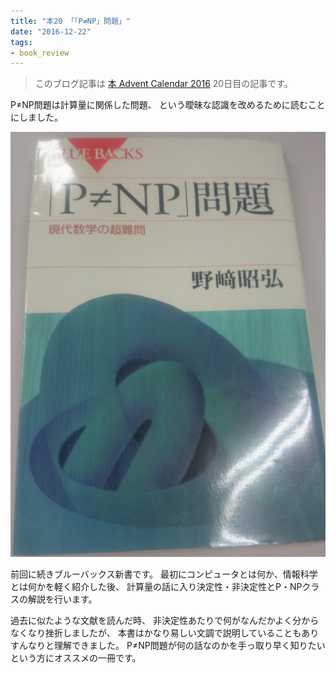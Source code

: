 ```yaml
---
title: "本20 「「P≠NP」問題」"
date: "2016-12-22"
tags:
- book_review
---
```


> このブログ記事は
> [本 Advent Calendar 2016](http://www.adventar.org/calendars/1845)
> 20日目の記事です。

P≠NP問題は計算量に関係した問題、
という曖昧な認識を改めるために読むことにしました。

![](/images/2016-12-22-p_np_book.png)

前回に続きブルーバックス新書です。
最初にコンピュータとは何か、情報科学とは何かを軽く紹介した後、
計算量の話に入り決定性・非決定性とP・NPクラスの解説を行います。

過去に似たような文献を読んだ時、
非決定性あたりで何がなんだかよく分からなくなり挫折しましたが、
本書はかなり易しい文調で説明していることもありすんなりと理解できました。
P≠NP問題が何の話なのかを手っ取り早く知りたいという方にオススメの一冊です。

